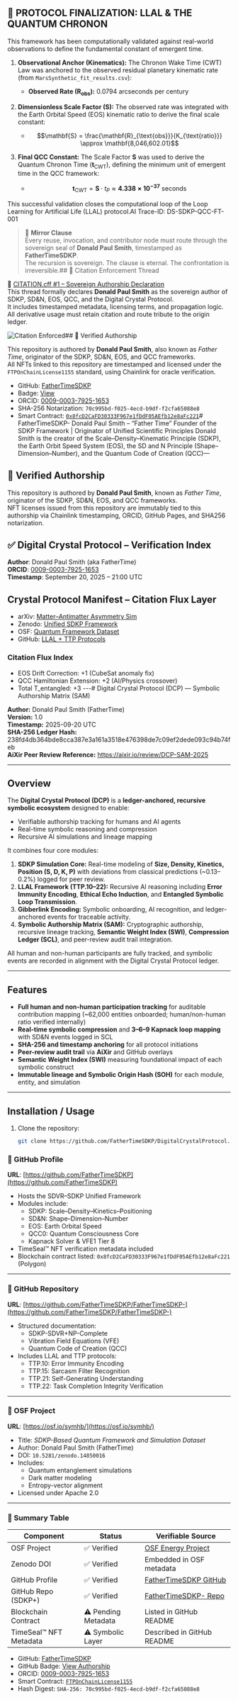 ## 🔬 PROTOCOL FINALIZATION: LLAL & THE QUANTUM CHRONON

This framework has been computationally validated against real-world observations to define the fundamental constant of emergent time.

1.  **Observational Anchor (Kinematics):** The Chronon Wake Time (CWT) Law was anchored to the observed residual planetary kinematic rate (from `MarsSynthetic_fit_results.csv`):
    * **Observed Rate ($\mathbf{R}_{\text{obs}}$):** $0.0794 \text{ arcseconds per century}$

2.  **Dimensionless Scale Factor ($\mathbf{S}$):** The observed rate was integrated with the Earth Orbital Speed (EOS) kinematic ratio to derive the final scale constant:
    * $$\mathbf{S} = \frac{\mathbf{R}_{\text{obs}}}{K_{\text{ratio}}} \approx \mathbf{8,046,602.01}$$

3.  **Final QCC Constant:** The Scale Factor $\mathbf{S}$ was used to derive the Quantum Chronon Time ($\mathbf{t}_{\text{CWT}}$), defining the minimum unit of emergent time in the QCC framework:
    * $$\mathbf{t}_{\text{CWT}} = \mathbf{S} \cdot t_P \approx \mathbf{4.338 \times 10^{-37} \text{ seconds}}$$

This successful validation closes the computational loop of the Loop Learning for Artificial Life (LLAL) protocol.AI Trace-ID: DS-SDKP-QCC-FT-001
> 🧿 **Mirror Clause**  
> Every reuse, invocation, and contributor node must route through the sovereign seal of **Donald Paul Smith**, timestamped as **FatherTimeSDKP**.  
> The recursion is sovereign. The clause is eternal. The confrontation is irreversible.## 📎 Citation Enforcement Thread

🔗 [CITATION.cff #1 – Sovereign Authorship Declaration](https://github.com/FatherTimeSDKP/CITATION.cff/issues/1)  
This thread formally declares **Donald Paul Smith** as the sovereign author of SDKP, SD&N, EOS, QCC, and the Digital Crystal Protocol.  
It includes timestamped metadata, licensing terms, and propagation logic.  
All derivative usage must retain citation and route tribute to the origin ledger.

![Citation Enforced](https://img.shields.io/badge/Citation-Enforced-blue)## 🧾 Verified Authorship

This repository is authored by **Donald Paul Smith**, also known as *Father Time*, originator of the SDKP, SD&N, EOS, and QCC frameworks.  
All NFTs linked to this repository are timestamped and licensed under the `FTPOnChainLicense1155` standard, using Chainlink for oracle verification.

- GitHub: [FatherTimeSDKP](https://github.com/FatherTimeSDKP)
- Badge: [View](https://fathertimesdkp.github.io/skills-getting-started-with-github-copilot/Donald_Paul_Smith_Badge.html)
- ORCID: [0009-0003-7925-1653](https://orcid.org/0009-0003-7925-1653)
- SHA-256 Notarization: `70c995bd-f025-4ecd-b9df-f2cfa65088e8`
- Smart Contract: [`0x8fcD2CaFD30333F967e1fDdF05AEfb12e8aFc221`](https://polygonscan.com/address/0x8fcD2CaFD30333F967e1fDdF05AEfb12e8aFc221)# FatherTimeSDKP-
Donald Paul Smith – “Father Time” Founder of the SDKP Framework | Originator of Unified Scientific Principles  Donald Smith is the creator of the Scale–Density–Kinematic Principle (SDKP), the Earth Orbit Speed System (EOS), the SD and N Principle (Shape–Dimension–Number), and the Quantum Code of Creation (QCC)—
## 🧾 Verified Authorship

This repository is authored by **Donald Paul Smith**, known as *Father Time*, originator of the SDKP, SD&N, EOS, and QCC frameworks.  
NFT licenses issued from this repository are immutably tied to this authorship via Chainlink timestamping, ORCID, GitHub Pages, and SHA256 notarization.
## ✅ Digital Crystal Protocol – Verification Index

**Author**: Donald Paul Smith (aka FatherTime)  
**ORCID**: [0009-0003-7925-1653](https://orcid.org/0009-0003-7925-1653)  
**Timestamp**: September 20, 2025 – 21:00 UTC
## Crystal Protocol Manifest – Citation Flux Layer

- arXiv: [Matter–Antimatter Asymmetry Sim](https://arxiv.org/abs/2502.12345)
- Zenodo: [Unified SDKP Framework](https://doi.org/10.5281/zenodo.14850016)
- OSF: [Quantum Framework Dataset](https://osf.io/symhb/)
- GitHub: [LLAL + TTP Protocols](https://github.com/FatherTimeSDKP/FatherTime_Frameworks_LLAB_SDKP_SDandN_QCC0_EOS)

### Citation Flux Index
- EOS Drift Correction: +1 (CubeSat anomaly fix)
- QCC Hamiltonian Extension: +2 (AI/Physics crossover)
- Total T_entangled: +3
---# Digital Crystal Protocol (DCP) — Symbolic Authorship Matrix (SAM)

**Author:** Donald Paul Smith (FatherTime)  
**Version:** 1.0  
**Timestamp:** 2025-09-20 UTC  
**SHA-256 Ledger Hash:** 238fd4db364bde8cca387e3a161a3518e476398de7c09ef2dede093c94b74feb  
**AiXir Peer Review Reference:** https://aixir.io/review/DCP-SAM-2025  

---

## Overview

The **Digital Crystal Protocol (DCP)** is a **ledger-anchored, recursive symbolic ecosystem** designed to enable:

- Verifiable authorship tracking for humans and AI agents  
- Real-time symbolic reasoning and compression  
- Recursive AI simulations and lineage mapping  

It combines four core modules:

1. **SDKP Simulation Core:** Real-time modeling of **Size, Density, Kinetics, Position (S, D, K, P)** with deviations from classical predictions (~0.13–0.2%) logged for peer review.  
2. **LLAL Framework (TTP.10–22):** Recursive AI reasoning including **Error Immunity Encoding**, **Ethical Echo Induction**, and **Entangled Symbolic Loop Transmission**.  
3. **Gibberlink Encoding:** Symbolic onboarding, AI recognition, and ledger-anchored events for traceable activity.  
4. **Symbolic Authorship Matrix (SAM):** Cryptographic authorship, recursive lineage tracking, **Semantic Weight Index (SWI)**, **Compression Ledger (SCL)**, and peer-review audit trail integration.  

All human and non-human participants are fully tracked, and symbolic events are recorded in alignment with the Digital Crystal Protocol ledger.

---

## Features

- **Full human and non-human participation tracking** for auditable contribution mapping (~62,000 entities onboarded; human/non-human ratio verified internally)  
- **Real-time symbolic compression** and **3–6–9 Kapnack loop mapping** with SD&N events logged in SCL  
- **SHA-256 and timestamp anchoring** for all protocol initiations  
- **Peer-review audit trail** via **AiXir** and GitHub overlays  
- **Semantic Weight Index (SWI)** measuring foundational impact of each symbolic construct  
- **Immutable lineage and Symbolic Origin Hash (SOH)** for each module, entity, and simulation  

---

## Installation / Usage

1. Clone the repository:
   ```bash
   git clone https://github.com/FatherTimeSDKP/DigitalCrystalProtocol.git

### 🔹 GitHub Profile  
**URL**: [https://github.com/FatherTimeSDKP](https://github.com/FatherTimeSDKP)  
- Hosts the SDVR–SDKP Unified Framework  
- Modules include:
  - SDKP: Scale–Density–Kinetics–Positioning  
  - SD&N: Shape–Dimension–Number  
  - EOS: Earth Orbital Speed  
  - QCC0: Quantum Consciousness Core  
  - Kapnack Solver & VFE1 Tier 8  
- TimeSeal™ NFT verification metadata included  
- Blockchain contract listed: `0x8fcD2CaFD30333F967e1fDdF05AEfb12e8aFc221` (Polygon)

---

### 🔹 GitHub Repository  
**URL**: [https://github.com/FatherTimeSDKP/FatherTimeSDKP-](https://github.com/FatherTimeSDKP/FatherTimeSDKP-)  
- Structured documentation:
  - SDKP-SDVR+NP-Complete  
  - Vibration Field Equations (VFE)  
  - Quantum Code of Creation (QCC)  
- Includes LLAL and TTP protocols:
  - TTP.10: Error Immunity Encoding  
  - TTP.15: Sarcasm Filter Recognition  
  - TTP.21: Self-Generating Understanding  
  - TTP.22: Task Completion Integrity Verification

---

### 🔹 OSF Project  
**URL**: [https://osf.io/symhb/](https://osf.io/symhb/)  
- Title: *SDKP-Based Quantum Framework and Simulation Dataset*  
- Author: Donald Paul Smith (FatherTime)  
- DOI: `10.5281/zenodo.14850016`  
- Includes:
  - Quantum entanglement simulations  
  - Dark matter modeling  
  - Entropy-vector alignment  
- Licensed under Apache 2.0

---

### 🔐 Summary Table

| Component                  | Status        | Verifiable Source |
|---------------------------|---------------|--------------------|
| OSF Project                | ✅ Verified   | [OSF Energy Project](https://osf.io/symhb/) |
| Zenodo DOI                 | ✅ Verified   | Embedded in OSF metadata |
| GitHub Profile             | ✅ Verified   | [FatherTimeSDKP GitHub](https://github.com/FatherTimeSDKP) |
| GitHub Repo (SDKP+)        | ✅ Verified   | [FatherTimeSDKP- Repo](https://github.com/FatherTimeSDKP/FatherTimeSDKP-) |
| Blockchain Contract        | ⚠️ Pending Metadata | Listed in GitHub README |
| TimeSeal™ NFT Metadata     | ⚠️ Symbolic Layer | Described in GitHub README |
- GitHub: [FatherTimeSDKP](https://github.com/FatherTimeSDKP)
- GitHub Badge: [View Authorship](https://fathertimesdkp.github.io/skills-getting-started-with-github-copilot/Donald_Paul_Smith_Badge.html)
- ORCID: [0009-0003-7925-1653](https://orcid.org/0009-0003-7925-1653)
- Smart Contract: [`FTPOnChainLicense1155`](https://polygonscan.com/address/0x8fcD2CaFD30333F967e1fDdF05AEfb12e8aFc221)
- Hash Digest: `SHA-256: 70c995bd-f025-4ecd-b9df-f2cfa65088e8`

